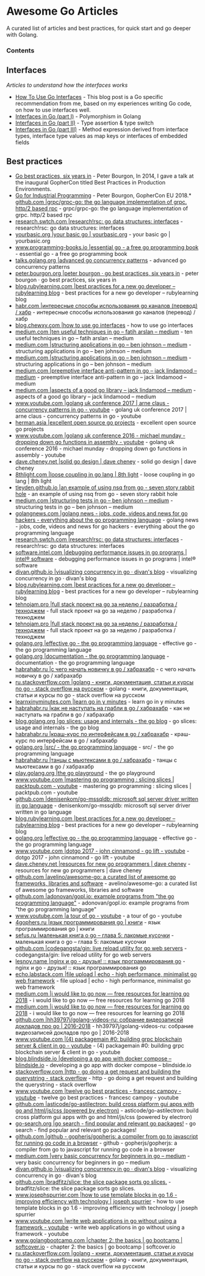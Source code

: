 # Awesome Go Articles
A curated list of articles and best practices, for quick start and go deeper with Golang.

### Contents

## Interfaces

*Articles to understand how the interfaces works*

* [How To Use Go Interfaces](https://blog.chewxy.com/2018/03/18/golang-interfaces/) - This blog post is a Go specific recommendation from me, based on my experiences writing Go code, on how to use interfaces well.
* [Interfaces in Go (part I)](https://medium.com/golangspec/interfaces-in-go-part-i-4ae53a97479c) -  Polymorphism in Golang
* [Interfaces in Go (part II)](https://medium.com/golangspec/interfaces-in-go-part-ii-d5057ffdb0a6) - Type assertion & type switch
* [Interfaces in Go (part III)](https://medium.com/golangspec/interfaces-in-go-part-iii-61f5e7c52fb5) - Method expression derived from interface types, interface type values as map keys or interfaces of embedded fields

##  Best practices

* [Go best practices, six years in](https://peter.bourgon.org/go-best-practices-2016/) - Peter Bourgon, In 2014, I gave a talk at the inaugural GopherCon titled Best Practices in Production Environments. 
* [Go for Industrial Programming](https://peter.bourgon.org/go-for-industrial-programming/) - Peter Bourgon, GopherCon EU 2018.* [github.com |grpc/grpc-go: the go language implementation of grpc. http/2 based rpc](https://github.com/grpc/grpc-go) - grpc/grpc-go: the go language implementation of grpc. http/2 based rpc
* [research.swtch.com |research!rsc: go data structures: interfaces](https://research.swtch.com/interfaces) - research!rsc: go data structures: interfaces
* [yourbasic.org |your basic go | yourbasic.org](http://yourbasic.org/golang/) - your basic go | yourbasic.org
* [www.programming-books.io |essential go - a free go programming book](https://www.programming-books.io/essential/go/) - essential go - a free go programming book
* [talks.golang.org |advanced go concurrency patterns](https://talks.golang.org/2013/advconc.slide#1) - advanced go concurrency patterns
* [peter.bourgon.org |peter bourgon · go best practices, six years in](https://peter.bourgon.org/go-best-practices-2016/#development-environment) - peter bourgon · go best practices, six years in
* [blog.rubylearning.com |best practices for a new go developer – rubylearning blog](https://blog.rubylearning.com/best-practices-for-a-new-go-developer-8660384302fc) - best practices for a new go developer – rubylearning blog
* [habr.com |интересные способы использования go каналов (перевод) / хабр](https://habr.com/post/278349/) - интересные способы использования go каналов (перевод) / хабр
* [blog.chewxy.com |how to use go interfaces](https://blog.chewxy.com/2018/03/18/golang-interfaces/) - how to use go interfaces
* [medium.com |ten useful techniques in go – fatih arslan – medium](https://medium.com/@farslan/ten-useful-techniques-in-go-ddd94296c21b) - ten useful techniques in go – fatih arslan – medium
* [medium.com |structuring applications in go – ben johnson – medium](https://medium.com/@benbjohnson/structuring-applications-in-go-3b04be4ff091) - structuring applications in go – ben johnson – medium
* [medium.com |structuring applications in go – ben johnson – medium](https://medium.com/@benbjohnson/structuring-applications-in-go-3b04be4ff091) - structuring applications in go – ben johnson – medium
* [medium.com |preemptive interface anti-pattern in go – jack lindamood – medium](https://medium.com/@cep21/preemptive-interface-anti-pattern-in-go-54c18ac0668a) - preemptive interface anti-pattern in go – jack lindamood – medium
* [medium.com |aspects of a good go library – jack lindamood – medium](https://medium.com/@cep21/aspects-of-a-good-go-library-7082beabb403) - aspects of a good go library – jack lindamood – medium
* [www.youtube.com |golang uk conference 2017 | arne claus - concurrency patterns in go - youtube](https://www.youtube.com/watch?v=rDRa23k70CU) - golang uk conference 2017 | arne claus - concurrency patterns in go - youtube
* [herman.asia |excellent open source go projects](http://herman.asia/open-source-go-projects-to-learn-from) - excellent open source go projects
* [www.youtube.com |golang uk conference 2016 - michael munday - dropping down go functions in assembly - youtube](https://www.youtube.com/watch?v=9jpnFmJr2PE&index=147&list=PLuKvd2GQmvCATHrdPfWwESh6o8AI4GTpj) - golang uk conference 2016 - michael munday - dropping down go functions in assembly - youtube
* [dave.cheney.net |solid go design | dave cheney](https://dave.cheney.net/2016/08/20/solid-go-design) - solid go design | dave cheney
* [8thlight.com |loose coupling in go lang | 8th light](https://8thlight.com/blog/javier-saldana/2015/02/06/loose-coupling-in-go-lang.html) - loose coupling in go lang | 8th light
* [tleyden.github.io |an example of using nsq from go - seven story rabbit hole](http://tleyden.github.io/blog/2014/11/12/an-example-of-using-nsq-from-go/) - an example of using nsq from go - seven story rabbit hole
* [medium.com |structuring tests in go – ben johnson – medium](https://medium.com/@benbjohnson/structuring-tests-in-go-46ddee7a25c) - structuring tests in go – ben johnson – medium
* [golangnews.com |golang news - jobs, code, videos and news for go hackers - everything about the go programming language](https://golangnews.com/) - golang news - jobs, code, videos and news for go hackers - everything about the go programming language
* [research.swtch.com |research!rsc: go data structures: interfaces](https://research.swtch.com/interfaces) - research!rsc: go data structures: interfaces
* [software.intel.com |debugging performance issues in go programs | intel® software](https://software.intel.com/en-us/blogs/2014/05/10/debugging-performance-issues-in-go-programs) - debugging performance issues in go programs | intel® software
* [divan.github.io |visualizing concurrency in go · divan's blog](http://divan.github.io/posts/go_concurrency_visualize/) - visualizing concurrency in go · divan's blog
* [blog.rubylearning.com |best practices for a new go developer – rubylearning blog](https://blog.rubylearning.com/best-practices-for-a-new-go-developer-8660384302fc) - best practices for a new go developer – rubylearning blog
* [tehnojam.pro |full stack проект на go за неделю / разработка / техноджем](https://tehnojam.pro/category/development/full-stack-proekt-na-go-za-nedelju.html) - full stack проект на go за неделю / разработка / техноджем
* [tehnojam.pro |full stack проект на go за неделю / разработка / техноджем](https://tehnojam.pro/category/development/full-stack-proekt-na-go-za-nedelju.html) - full stack проект на go за неделю / разработка / техноджем
* [golang.org |effective go - the go programming language](https://golang.org/doc/effective_go.html) - effective go - the go programming language
* [golang.org |documentation - the go programming language](https://golang.org/doc/) - documentation - the go programming language
* [habrahabr.ru |с чего начать новичку в go / хабрахабр](https://habrahabr.ru/post/269355/) - с чего начать новичку в go / хабрахабр
* [ru.stackoverflow.com |golang - книги, документация, статьи и курсы по go - stack overflow на русском](https://ru.stackoverflow.com/questions/436505/%D0%9A%D0%BD%D0%B8%D0%B3%D0%B8-%D0%B4%D0%BE%D0%BA%D1%83%D0%BC%D0%B5%D0%BD%D1%82%D0%B0%D1%86%D0%B8%D1%8F-%D1%81%D1%82%D0%B0%D1%82%D1%8C%D0%B8-%D0%B8-%D0%BA%D1%83%D1%80%D1%81%D1%8B-%D0%BF%D0%BE-go) - golang - книги, документация, статьи и курсы по go - stack overflow на русском
* [learnxinyminutes.com |learn go in y minutes](https://learnxinyminutes.com/docs/go/) - learn go in y minutes
* [habrahabr.ru |как не наступать на грабли в go / хабрахабр](https://habrahabr.ru/post/325468/#slaysy) - как не наступать на грабли в go / хабрахабр
* [blog.golang.org |go slices: usage and internals - the go blog](https://blog.golang.org/go-slices-usage-and-internals) - go slices: usage and internals - the go blog
* [habrahabr.ru |краш-курс по интерфейсам в go / хабрахабр](https://habrahabr.ru/post/276981/) - краш-курс по интерфейсам в go / хабрахабр
* [golang.org |src/ - the go programming language](https://golang.org/src/) - src/ - the go programming language
* [habrahabr.ru |танцы с мьютексами в go / хабрахабр](https://habrahabr.ru/post/271789/) - танцы с мьютексами в go / хабрахабр
* [play.golang.org |the go playground](https://play.golang.org/p/4zLgX-_0ZS) - the go playground
* [www.youtube.com |mastering go programming : slicing slices | packtpub.com - youtube](https://www.youtube.com/watch?v=fhdA-6LcOxk) - mastering go programming : slicing slices | packtpub.com - youtube
* [github.com |denisenkom/go-mssqldb: microsoft sql server driver written in go language](https://github.com/denisenkom/go-mssqldb) - denisenkom/go-mssqldb: microsoft sql server driver written in go language
* [blog.rubylearning.com |best practices for a new go developer – rubylearning blog](https://blog.rubylearning.com/best-practices-for-a-new-go-developer-8660384302fc) - best practices for a new go developer – rubylearning blog
* [golang.org |effective go - the go programming language](https://golang.org/doc/effective_go.html#interfaces_and_types) - effective go - the go programming language
* [www.youtube.com |dotgo 2017 - john cinnamond - go lift - youtube](https://www.youtube.com/watch?v=1B71SL6Y0kA&index=12&list=PLuKvd2GQmvCATHrdPfWwESh6o8AI4GTpj) - dotgo 2017 - john cinnamond - go lift - youtube
* [dave.cheney.net |resources for new go programmers | dave cheney](https://dave.cheney.net/resources-for-new-go-programmers) - resources for new go programmers | dave cheney
* [github.com |avelino/awesome-go: a curated list of awesome go frameworks, libraries and software](https://github.com/avelino/awesome-go#gui) - avelino/awesome-go: a curated list of awesome go frameworks, libraries and software
* [github.com |adonovan/gopl.io: example programs from "the go programming language"](https://github.com/adonovan/gopl.io) - adonovan/gopl.io: example programs from "the go programming language"
* [www.youtube.com |a tour of go - youtube](https://www.youtube.com/watch?v=ytEkHepK08c) - a tour of go - youtube
* [4gophers.ru |язык программирования go | книги](http://4gophers.ru/books#.WKrtLXOLS70) - язык программирования go | книги
* [sefus.ru |маленькая книга о go – глава 5: лакомые кусочки](https://sefus.ru/little-go-book-5/) - маленькая книга о go – глава 5: лакомые кусочки
* [github.com |codegangsta/gin: live reload utility for go web servers](https://github.com/codegangsta/gin) - codegangsta/gin: live reload utility for go web servers
* [lesnoy.name |nginx и go - друзья! :: язык программирования go](http://lesnoy.name/golang/%D0%BD%D0%B0%D1%81%D1%82%D1%80%D0%BE%D0%B9%D0%BA%D0%B0-nginx-%D0%B4%D0%BB%D1%8F-golang-%D1%81%D0%B0%D0%B9%D1%82%D0%B0/) - nginx и go - друзья! :: язык программирования go
* [echo.labstack.com |file upload | echo - high performance, minimalist go web framework](https://echo.labstack.com/cookbook/file-upload) - file upload | echo - high performance, minimalist go web framework
* [medium.com |i would like to go now — free resources for learning go 2018](https://medium.com/@bpatrick.walker/i-would-like-to-go-now-free-resources-for-learning-go-2018-9834f3d064e1) - i would like to go now — free resources for learning go 2018
* [medium.com |i would like to go now — free resources for learning go 2018](https://medium.com/@bpatrick.walker/i-would-like-to-go-now-free-resources-for-learning-go-2018-9834f3d064e1) - i would like to go now — free resources for learning go 2018
* [github.com |hh39797j/golang-videos-ru: собрание видеозаписей докладов про go | 2016-2018](https://github.com/hH39797J/golang-videos-ru#gophercon-russia-2018) - hh39797j/golang-videos-ru: собрание видеозаписей докладов про go | 2016-2018
* [www.youtube.com |(4) packagemain #0: building grpc blockchain server & client in go - youtube](https://www.youtube.com/watch?v=gju-bml4kdw) - (4) packagemain #0: building grpc blockchain server & client in go - youtube
* [blog.blindside.io |developing a go app with docker compose – blindside.io](https://blog.blindside.io/docker-compose-go-c2bb7bed0bab) - developing a go app with docker compose – blindside.io
* [stackoverflow.com |http - go doing a get request and building the querystring - stack overflow](https://stackoverflow.com/questions/30652577/go-doing-a-get-request-and-building-the-querystring) - http - go doing a get request and building the querystring - stack overflow
* [www.youtube.com |twelve go best practices - francesc campoy - youtube](https://www.youtube.com/watch?v=8D3Vmm1BGoY&list=PLME-Ew2f0zLI6xMIoedsEU2m28_6FLMIQ) - twelve go best practices - francesc campoy - youtube
* [github.com |asticode/go-astilectron: build cross platform gui apps with go and html/js/css (powered by electron)](https://github.com/asticode/go-astilectron) - asticode/go-astilectron: build cross platform gui apps with go and html/js/css (powered by electron)
* [go-search.org |go search - find popular and relevant go packages!](http://go-search.org/) - go search - find popular and relevant go packages!
* [github.com |github - gopherjs/gopherjs: a compiler from go to javascript for running go code in a browser](https://github.com/gopherjs/gopherjs) - github - gopherjs/gopherjs: a compiler from go to javascript for running go code in a browser
* [medium.com |very basic concurrency for beginners in go – medium](https://medium.com/@matryer/very-basic-concurrency-for-beginners-in-go-663e63c6ba07) - very basic concurrency for beginners in go – medium
* [divan.github.io |visualizing concurrency in go · divan's blog](http://divan.github.io/posts/go_concurrency_visualize/) - visualizing concurrency in go · divan's blog
* [github.com |bradfitz/slice: the slice package sorts go slices.](https://github.com/bradfitz/slice) - bradfitz/slice: the slice package sorts go slices.
* [www.josephspurrier.com |how to use template blocks in go 1.6 - improving efficiency with technology | joseph spurrier](http://www.josephspurrier.com/how-to-use-template-blocks-in-go-1-6/) - how to use template blocks in go 1.6 - improving efficiency with technology | joseph spurrier
* [www.youtube.com |write web applications in go without using a framework - youtube](https://www.youtube.com/playlist?list=PL41psiCma00wgiTKkAZwJiwtLTdcyEyc4) - write web applications in go without using a framework - youtube
* [www.golangbootcamp.com |chapter 2: the basics | go bootcamp | softcover.io](http://www.golangbootcamp.com/book/basics) - chapter 2: the basics | go bootcamp | softcover.io
* [ru.stackoverflow.com |golang - книги, документация, статьи и курсы по go - stack overflow на русском](http://ru.stackoverflow.com/questions/436505/%D0%9A%D0%BD%D0%B8%D0%B3%D0%B8-%D0%B4%D0%BE%D0%BA%D1%83%D0%BC%D0%B5%D0%BD%D1%82%D0%B0%D1%86%D0%B8%D1%8F-%D1%81%D1%82%D0%B0%D1%82%D1%8C%D0%B8-%D0%B8-%D0%BA%D1%83%D1%80%D1%81%D1%8B-%D0%BF%D0%BE-go) - golang - книги, документация, статьи и курсы по go - stack overflow на русском
